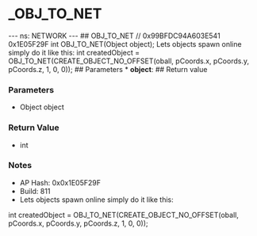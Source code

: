 # _OBJ_TO_NET

--- ns: NETWORK --- ## OBJ_TO_NET  // 0x99BFDC94A603E541 0x1E05F29F int OBJ_TO_NET(Object object);  Lets objects spawn online simply do it like this: int createdObject = OBJ_TO_NET(CREATE_OBJECT_NO_OFFSET(oball, pCoords.x, pCoords.y, pCoords.z, 1, 0, 0));  ## Parameters * **object**:  ## Return value

### Parameters
* Object object

### Return Value
* int

### Notes
* AP Hash: 0x0x1E05F29F
* Build: 811
* Lets objects spawn online simply do it like this:

int createdObject = OBJ_TO_NET(CREATE_OBJECT_NO_OFFSET(oball, pCoords.x, pCoords.y, pCoords.z, 1, 0, 0));

